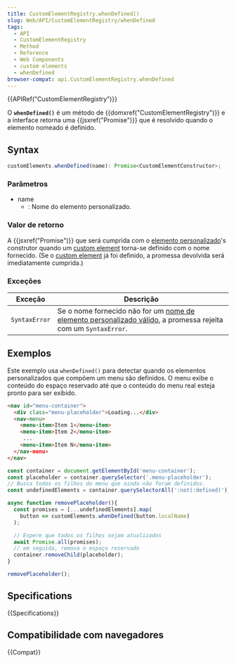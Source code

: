 ```yaml
---
title: CustomElementRegistry.whenDefined()
slug: Web/API/CustomElementRegistry/whenDefined
tags:
  - API
  - CustomElementRegistry
  - Method
  - Reference
  - Web Components
  - custom elements
  - whenDefined
browser-compat: api.CustomElementRegistry.whenDefined
---
```

{{APIRef("CustomElementRegistry")}}

O **`whenDefined()`** é um método de {{domxref("CustomElementRegistry")}} e a interface retorna uma {{jsxref("Promise")}} que é resolvido quando o elemento nomeado é
definido.

## Syntax

```js
customElements.whenDefined(name): Promise<CustomElementConstructor>;
```

### Parâmetros

- name
  - : Nome do elemento personalizado.

### Valor de retorno

A {{jsxref("Promise")}} que será cumprida com o [elemento personalizado](/pt-BR/docs/Web/API/Window/customElements)'s construtor quando um
[custom element](/pt-BR/docs/Web/API/Window/customElements) torna-se definido com o nome fornecido. (Se o [custom element](/pt-BR/docs/Web/API/Window/customElements) já foi
definido, a promessa devolvida será imediatamente cumprida.)

### Exceções

| Exceção       | Descrição                                                                                                                                                                                               |
| ------------- | ------------------------------------------------------------------------------------------------------------------------------------------------------------------------------------------------------- |
| `SyntaxError` | Se o nome fornecido não for um [nome de elemento personalizado válido](https://html.spec.whatwg.org/multipage/custom-elements.html#valid-custom-element-name), a promessa rejeita com um `SyntaxError`. |

## Exemplos

Este exemplo usa `whenDefined()` para detectar quando os elementos personalizados que compõem um menu são definidos. O menu exibe o conteúdo do espaço reservado até que o conteúdo do
menu real esteja pronto para ser exibido.

```html
<nav id="menu-container">
  <div class="menu-placeholder">Loading...</div>
  <nav-menu>
    <menu-item>Item 1</menu-item>
    <menu-item>Item 2</menu-item>
     ...
    <menu-item>Item N</menu-item>
  </nav-menu>
</nav>
```

```js
const container = document.getElementById('menu-container');
const placeholder = container.querySelector('.menu-placeholder');
// Busca todos os filhos do menu que ainda não foram definidos.
const undefinedElements = container.querySelectorAll(':not(:defined)');

async function removePlaceholder(){
  const promises = [...undefinedElements].map(
    button => customElements.whenDefined(button.localName)
  );

  // Espere que todos os filhos sejam atualizados
  await Promise.all(promises);
  // em seguida, remova o espaço reservado
  container.removeChild(placeholder);
}

removePlaceholder();
```

## Specifications

{{Specifications}}

## Compatibilidade com navegadores

{{Compat}}
